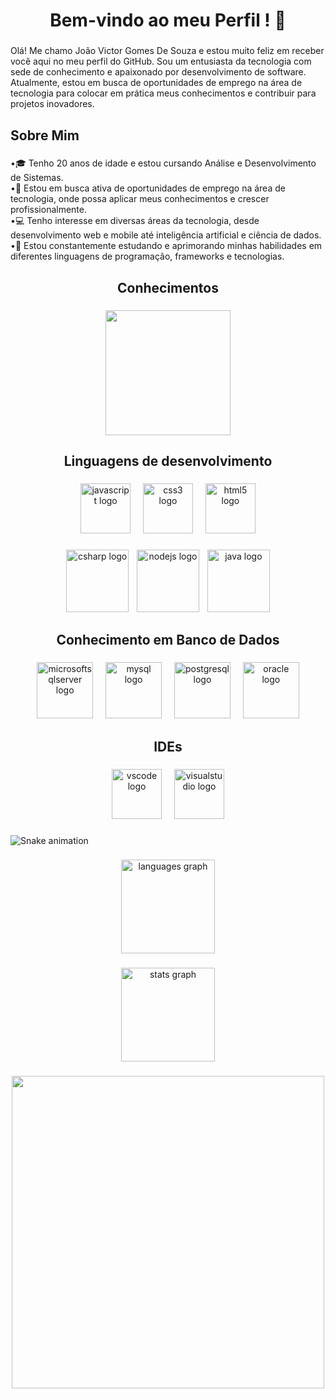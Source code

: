 <h1 align="center">Bem-vindo ao meu Perfil ! 👋</h1>

###

<p align="left">Olá! Me chamo João Victor Gomes De Souza e estou muito feliz em receber você aqui no meu perfil do GitHub. Sou um entusiasta da tecnologia com sede de conhecimento e apaixonado por desenvolvimento de software. Atualmente, estou em busca de oportunidades de emprego na área de tecnologia para colocar em prática meus conhecimentos e contribuir para projetos inovadores.</p>

###

<h2 align="left">Sobre Mim</h2>

###

<p align="left">•🎓 Tenho 20 anos de idade e estou cursando Análise e Desenvolvimento de Sistemas.<br>   •💼 Estou em busca ativa de oportunidades de emprego na área de tecnologia, onde possa aplicar meus conhecimentos e crescer profissionalmente.<br>   •💻 Tenho interesse em diversas áreas da tecnologia, desde desenvolvimento web e mobile até inteligência artificial e ciência de dados.<br>    •🌱 Estou constantemente estudando e aprimorando minhas habilidades em diferentes linguagens de programação, frameworks e tecnologias.</p>

###

<h2 align="center">Conhecimentos</h2>

###

<div align="center">
  <img height="200" src="https://i.imgflip.com/8izmpe.gif"  />
</div>

###

<h2 align="center">Linguagens de desenvolvimento</h2>

###

<div align="center">
  <img src="https://cdn.jsdelivr.net/gh/devicons/devicon/icons/javascript/javascript-original.svg" height="80" alt="javascript logo"  />
  <img width="12" />
  <img src="https://cdn.jsdelivr.net/gh/devicons/devicon/icons/css3/css3-original.svg" height="80" alt="css3 logo"  />
  <img width="12" />
  <img src="https://cdn.jsdelivr.net/gh/devicons/devicon/icons/html5/html5-original.svg" height="80" alt="html5 logo"  />
</div>

###

<div align="center">
  <img src="https://cdn.jsdelivr.net/gh/devicons/devicon/icons/csharp/csharp-original.svg" height="100" alt="csharp logo"  />
  <img width="5" />
  <img src="https://cdn.jsdelivr.net/gh/devicons/devicon/icons/nodejs/nodejs-plain-wordmark.svg" height="100" alt="nodejs logo"  />
  <img width="5" />
  <img src="https://cdn.jsdelivr.net/gh/devicons/devicon/icons/java/java-original-wordmark.svg" height="100" alt="java logo"  />
</div>

###

<h2 align="center">Conhecimento em Banco de Dados</h2>

###

<div align="center">
  <img src="https://cdn.jsdelivr.net/gh/devicons/devicon/icons/microsoftsqlserver/microsoftsqlserver-plain-wordmark.svg" height="90" alt="microsoftsqlserver logo"  />
  <img width="12" />
  <img src="https://cdn.jsdelivr.net/gh/devicons/devicon/icons/mysql/mysql-original-wordmark.svg" height="90" alt="mysql logo"  />
  <img width="12" />
  <img src="https://cdn.jsdelivr.net/gh/devicons/devicon/icons/postgresql/postgresql-plain-wordmark.svg" height="90" alt="postgresql logo"  />
  <img width="12" />
  <img src="https://cdn.jsdelivr.net/gh/devicons/devicon/icons/oracle/oracle-original.svg" height="90" alt="oracle logo"  />
</div>

###

<h2 align="center">IDEs</h2>

###

<div align="center">
  <img src="https://cdn.jsdelivr.net/gh/devicons/devicon/icons/vscode/vscode-original.svg" height="80" alt="vscode logo"  />
  <img width="12" />
  <img src="https://cdn.jsdelivr.net/gh/devicons/devicon/icons/visualstudio/visualstudio-plain.svg" height="80" alt="visualstudio logo"  />
</div>

###

<img src="https://raw.githubusercontent.com/Vitinh9/Vitinh9/output/snake.svg" alt="Snake animation" />

###

<div align="center">
  <img src="https://github-readme-stats.vercel.app/api/top-langs?username=Vitinh9&locale=en&hide_title=false&layout=compact&card_width=320&langs_count=5&theme=dracula&hide_border=false&order=2" height="150" alt="languages graph"  />
</div>

###

<div align="center">
  <img src="https://github-readme-stats.vercel.app/api?username=Vitinh9&hide_title=false&hide_rank=false&show_icons=true&include_all_commits=true&count_private=true&disable_animations=false&theme=dracula&locale=en&hide_border=false&order=1" height="150" alt="stats graph"  />
</div>

###

<div align="center">
  <img height="500" src="https://i.imgflip.com/8izg8l.gif"  />
</div>

###
